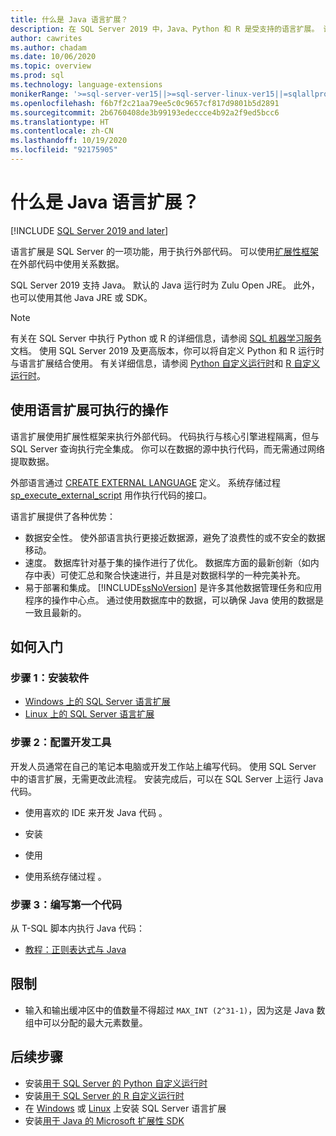 ```yaml
---
title: 什么是 Java 语言扩展？
description: 在 SQL Server 2019 中，Java、Python 和 R 是受支持的语言扩展。 语言扩展是用于执行外部代码的 SQL Server 功能。  可以使用扩展性框架在外部代码中使用关系数据。
author: cawrites
ms.author: chadam
ms.date: 10/06/2020
ms.topic: overview
ms.prod: sql
ms.technology: language-extensions
monikerRange: '>=sql-server-ver15||>=sql-server-linux-ver15||=sqlallproducts-allversions'
ms.openlocfilehash: f6b7f2c21aa79ee5c0c9657cf817d9801b5d2891
ms.sourcegitcommit: 2b6760408de3b99193edeccce4b92a2f9ed5bcc6
ms.translationtype: HT
ms.contentlocale: zh-CN
ms.lasthandoff: 10/19/2020
ms.locfileid: "92175905"
---
```

# <a name="what-is-java-language-extension"></a>什么是 Java 语言扩展？
[!INCLUDE [SQL Server 2019 and later](../includes/applies-to-version/sqlserver2019.md)]

语言扩展是 SQL Server 的一项功能，用于执行外部代码。 可以使用[扩展性框架](concepts/extensibility-framework.md)在外部代码中使用关系数据。

SQL Server 2019 支持 Java。 默认的 Java 运行时为 Zulu Open JRE。 此外，也可以使用其他 Java JRE 或 SDK。

> [!NOTE]
> 有关在 SQL Server 中执行 Python 或 R 的详细信息，请参阅 [SQL 机器学习服务](../machine-learning/index.yml)文档。 使用 SQL Server 2019 及更高版本，你可以将自定义 Python 和 R 运行时与语言扩展结合使用。 有关详细信息，请参阅 [Python 自定义运行时](../machine-learning/install/custom-runtime-python.md)和 [R 自定义运行时](../machine-learning/install/custom-runtime-r.md)。

## <a name="what-you-can-do-with-language-extensions"></a>使用语言扩展可执行的操作

语言扩展使用扩展性框架来执行外部代码。 代码执行与核心引擎进程隔离，但与 SQL Server 查询执行完全集成。 你可以在数据的源中执行代码，而无需通过网络提取数据。

外部语言通过 [CREATE EXTERNAL LANGUAGE](https://docs.microsoft.com/sql/t-sql/statements/create-external-language-transact-sql) 定义。 系统存储过程 [sp_execute_external_script](https://docs.microsoft.com/sql/relational-databases/system-stored-procedures/sp-execute-external-script-transact-sql) 用作执行代码的接口。

语言扩展提供了各种优势：

+ 数据安全性。 使外部语言执行更接近数据源，避免了浪费性的或不安全的数据移动。
+ 速度。 数据库针对基于集的操作进行了优化。 数据库方面的最新创新（如内存中表）可使汇总和聚合快速进行，并且是对数据科学的一种完美补充。
+ 易于部署和集成。 [!INCLUDE[ssNoVersion](../includes/ssnoversion-md.md)] 是许多其他数据管理任务和应用程序的操作中心点。 通过使用数据库中的数据，可以确保 Java 使用的数据是一致且最新的。

## <a name="how-to-get-started"></a>如何入门

### <a name="step-1-install-the-software"></a>步骤 1：安装软件

+ [Windows 上的 SQL Server 语言扩展](install/windows-java.md)
+ [Linux 上的 SQL Server 语言扩展](../linux/sql-server-linux-setup-language-extensions-java.md)

### <a name="step-2-configure-a-development-tool"></a>步骤 2：配置开发工具

开发人员通常在自己的笔记本电脑或开发工作站上编写代码。 使用 SQL Server 中的语言扩展，无需更改此流程。 安装完成后，可以在 SQL Server 上运行 Java 代码。

+ 使用喜欢的 IDE 来开发 Java 代码  。

+ 安装 

+ 使用 

+ 使用系统存储过程  。

### <a name="step-3-write-your-first-code"></a>步骤 3：编写第一个代码

从 T-SQL 脚本内执行 Java 代码：

+ [教程：正则表达式与 Java](tutorials/search-for-string-using-regular-expressions-in-java.md)

## <a name="limitations"></a>限制

+ 输入和输出缓冲区中的值数量不得超过 `MAX_INT (2^31-1)`，因为这是 Java 数组中可以分配的最大元素数量。

## <a name="next-steps"></a>后续步骤

+ 安装[用于 SQL Server 的 Python 自定义运行时](../machine-learning/install/custom-runtime-python.md)
+ 安装[用于 SQL Server 的 R 自定义运行时](../machine-learning/install/custom-runtime-r.md)
+ 在 [Windows](../language-extensions/install/windows-java.md) 或 [Linux](../linux/sql-server-linux-setup-language-extensions-java.md) 上安装 SQL Server 语言扩展
+ 安装[用于 Java 的 Microsoft 扩展性 SDK](how-to/extensibility-sdk-java-sql-server.md)
